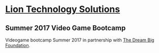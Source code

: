 # [Lion Technology Solutions](http://www.lionsolutions.tech/)
## Summer 2017 Video Game Bootcamp

Videogame bootcamp Summer 2017 in partnership with [The Dream Big Foundation](http://www.thedreambig.org/).
